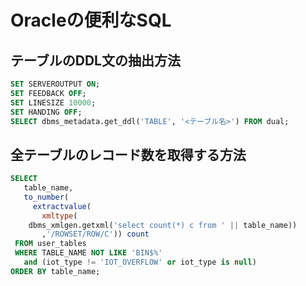 # Oracleの便利なSQL

## テーブルのDDL文の抽出方法

```sql
SET SERVEROUTPUT ON;
SET FEEDBACK OFF;
SET LINESIZE 10000;
SET HANDING OFF;
SELECT dbms_metadata.get_ddl('TABLE', '<テーブル名>') FROM dual;
```

## 全テーブルのレコード数を取得する方法

```sql
SELECT
   table_name,
   to_number(
     extractvalue(
       xmltype(
    dbms_xmlgen.getxml('select count(*) c from ' || table_name))
       ,'/ROWSET/ROW/C')) count
 FROM user_tables
 WHERE TABLE_NAME NOT LIKE 'BIN$%'
   and (iot_type != 'IOT_OVERFLOW' or iot_type is null)
ORDER BY table_name;
```
